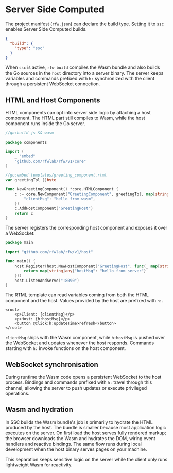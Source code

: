 # Server Side Computed

The project manifest (`rfw.json`) can declare the build type. Setting it to `ssc` enables Server Side Computed builds.

```json
{
  "build": {
    "type": "ssc"
  }
}
```

When `ssc` is active, `rfw build` compiles the Wasm bundle and also builds the Go sources in the `host` directory into a server binary. The server keeps variables and commands prefixed with `h:` synchronized with the client through a persistent WebSocket connection.

## HTML and Host Components

HTML components can opt into server side logic by attaching a host component. The HTML part still compiles to Wasm, while the host component runs inside the Go server.

```go
//go:build js && wasm

package components

import (
    _ "embed"
    "github.com/rfwlab/rfw/v1/core"
)

//go:embed templates/greeting_component.rtml
var greetingTpl []byte

func NewGreetingComponent() *core.HTMLComponent {
    c := core.NewComponent("GreetingComponent", greetingTpl, map[string]any{
        "clientMsg": "hello from wasm",
    })
    c.AddHostComponent("GreetingHost")
    return c
}
```

The server registers the corresponding host component and exposes it over a WebSocket:

```go
package main

import "github.com/rfwlab/rfw/v1/host"

func main() {
    host.Register(host.NewHostComponent("GreetingHost", func(_ map[string]any) any {
        return map[string]any{"hostMsg": "hello from server"}
    }))
    host.ListenAndServe(":8090")
}
```

The RTML template can read variables coming from both the HTML component and the host. Values provided by the host are prefixed with `h:`.

```rtml
<root>
    <p>Client: {clientMsg}</p>
    <p>Host: {h:hostMsg}</p>
    <button @click:h:updateTime>refresh</button>
</root>
```

`clientMsg` ships with the Wasm component, while `h:hostMsg` is pushed over the WebSocket and updates whenever the host responds. Commands starting with `h:` invoke functions on the host component.

## WebSocket synchronisation

During runtime the Wasm code opens a persistent WebSocket to the host process. Bindings and commands prefixed with `h:` travel through this channel, allowing the server to push updates or execute privileged operations.

## Wasm and hydration

In SSC builds the Wasm bundle's job is primarily to hydrate the HTML produced by the host. The bundle is smaller because most application logic executes on the server. On first load the host serves fully rendered markup; the browser downloads the Wasm and hydrates the DOM, wiring event handlers and reactive bindings. The same flow runs during local development when the host binary serves pages on your machine.

This separation keeps sensitive logic on the server while the client only runs lightweight Wasm for reactivity.
